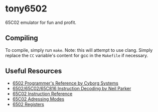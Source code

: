 # tony6502

65C02 emulator for fun and profit.

## Compiling

To compile, simply run `make`. Note: this will attempt to use clang.
Simply replace the `CC` variable's content for gcc in the `Makefile` if
necessary.

## Useful Resources

* [6502 Programmer's Reference by Cyborg Systems](http://homepage.ntlworld.com/cyborgsystems/CS_Main/6502/6502.htm)
* [6502/65C02/65C816 Instruction Decoding by Neil Parker](http://www.llx.com/~nparker/a2/opcodes.html)
* [65C02 Instruction Reference](http://www.obelisk.demon.co.uk/65C02/reference.html)
* [65C02 Adressing Modes](http://www.obelisk.demon.co.uk/65C02/addressing.html)
* [6502 Registers](http://www.obelisk.demon.co.uk/6502/registers.html)
